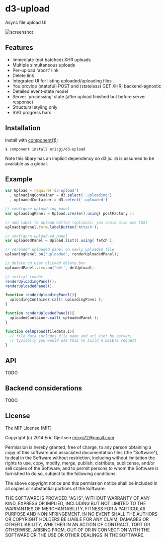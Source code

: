 
# d3-upload

  Async file upload UI

  ![screenshot](http://i.imgur.com/BkD9QtN.jpg)

## Features

  - Immediate (not batched) XHR uploads
  - Multiple simultaneous uploads 
  - Per-upload 'abort' link
  - Delete link
  - Integrated UI for listing uploaded/uploading files
  - You provide (stateful) POST and (stateless) GET XHR; backend-agnostic
  - Detailed event-state model
  - Server 'processing' state (after upload finished but before server response)
  - Structural styling only
  - SVG progress bars

## Installation

  Install with [component(1)](http://component.io):

    $ component install ericgj/d3-upload

  Note this libary has an implicit dependency on d3.js. `d3` is assumed to be
  available as a global.

## Example

  ```js
  var Upload = require('d3-upload')
    , uploadingContainer = d3.select('.uploading')
    , uploadedContainer = d3.select('.uploaded')

  // configure upload-ing panel
  var uploadingPanel = Upload.create().using( postFactory );

  // add label to upload button (optional; you could also use CSS)
  uploadingPanel.form.labelButton('Attach');

  // configure upload-ed panel
  var uploadedPanel = Upload.list().using( fetch );
  
  // rerender uploaded panel on newly uploaded file
  uploadingPanel.on('uploaded', renderUploadedPanel); 
  
  // delete on user clicked delete box
  uploadedPanel.view.on('del', delUpload);  

  // initial render
  renderUploadingPanel();
  renderUploadedPanel();

  function renderUploadingPanel(){
    uploadingContainer.call( uploadingPanel );
  }

  function renderUploadedPanel(){
    uploadedContainer.call( uploadedPanel );
  }

  function delUpload(filedata,i){
    // file data includes file name and url (set by server)
    // typically you would use this to build a DELETE request
  }

  ```


## API

TODO


## Backend considerations

TODO


## License

  The MIT License (MIT)

  Copyright (c) 2014 Eric Gjertsen <ericgj72@gmail.com>

  Permission is hereby granted, free of charge, to any person obtaining a copy
  of this software and associated documentation files (the "Software"), to deal
  in the Software without restriction, including without limitation the rights
  to use, copy, modify, merge, publish, distribute, sublicense, and/or sell
  copies of the Software, and to permit persons to whom the Software is
  furnished to do so, subject to the following conditions:

  The above copyright notice and this permission notice shall be included in
  all copies or substantial portions of the Software.

  THE SOFTWARE IS PROVIDED "AS IS", WITHOUT WARRANTY OF ANY KIND, EXPRESS OR
  IMPLIED, INCLUDING BUT NOT LIMITED TO THE WARRANTIES OF MERCHANTABILITY,
  FITNESS FOR A PARTICULAR PURPOSE AND NONINFRINGEMENT. IN NO EVENT SHALL THE
  AUTHORS OR COPYRIGHT HOLDERS BE LIABLE FOR ANY CLAIM, DAMAGES OR OTHER
  LIABILITY, WHETHER IN AN ACTION OF CONTRACT, TORT OR OTHERWISE, ARISING FROM,
  OUT OF OR IN CONNECTION WITH THE SOFTWARE OR THE USE OR OTHER DEALINGS IN
  THE SOFTWARE.
